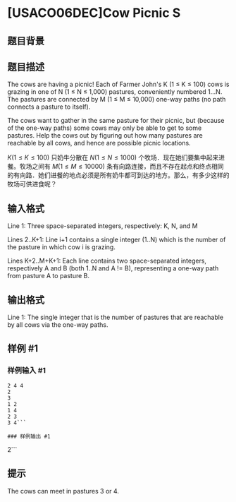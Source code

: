 # [USACO06DEC]Cow Picnic S

## 题目背景



## 题目描述

The cows are having a picnic! Each of Farmer John's K (1 ≤ K ≤ 100) cows is grazing in one of N (1 ≤ N ≤ 1,000) pastures, conveniently numbered 1...N. The pastures are connected by M (1 ≤ M ≤ 10,000) one-way paths (no path connects a pasture to itself).

The cows want to gather in the same pasture for their picnic, but (because of the one-way paths) some cows may only be able to get to some pastures. Help the cows out by figuring out how many pastures are reachable by all cows, and hence are possible picnic locations.

$K(1 \le K \le 100)$ 只奶牛分散在 $N(1 \le N \le 1000)$ 个牧场．现在她们要集中起来进餐。牧场之间有 $M(1 \le M \le 10000)$ 条有向路连接，而且不存在起点和终点相同的有向路．她们进餐的地点必须是所有奶牛都可到达的地方。那么，有多少这样的牧场可供进食呢？

## 输入格式

Line 1: Three space-separated integers, respectively: K, N, and M


Lines 2..K+1: Line i+1 contains a single integer (1..N) which is the number of the pasture in which cow i is grazing.


Lines K+2..M+K+1: Each line contains two space-separated integers, respectively A and B (both 1..N and A != B), representing a one-way path from pasture A to pasture B.


## 输出格式

Line 1: The single integer that is the number of pastures that are reachable by all cows via the one-way paths.


## 样例 #1

### 样例输入 #1
```
2 4 4
2
3
1 2
1 4
2 3
3 4```

### 样例输出 #1

```
2```

## 提示

The cows can meet in pastures 3 or 4.

